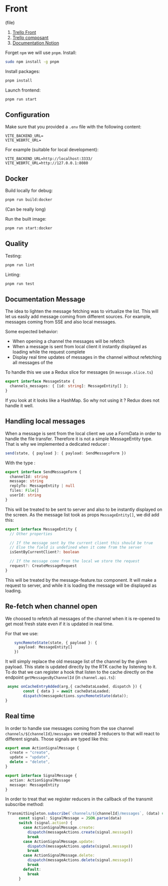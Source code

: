 # Front

(file)

1. [Trello Front](https://trello.com/invite/b/VV5c6znJ/ATTI791d6c78e353dfba56a89b25abf45379A1532A43/beep-front)
2. [Trello composant](https://trello.com/invite/b/eDPWKHlE/ATTI5d798f2d27160f95ff948e5059cc99f569849308/beep-composants)
3. [Documentation Notion](https://www.notion.so/Beep-4f3dd311e08a4de38fc1c901bef44322)

Forget `npm` we will use `pnpm`. Install:

```bash
sudo npm install -g pnpm
```

Install packages:

```sh
pnpm install
```

Launch frontend:

```sh
pnpm run start
```

## Configuration

Make sure that you provided a `.env` file with the following content:

```env
VITE_BACKEND_URL=
VITE_WEBRTC_URL=
```

For example (suitable for local development):

```env
VITE_BACKEND_URL=http://localhost:3333/
VITE_WEBRTC_URL=http://127.0.0.1:8080
```

## Docker

Build locally for debug:

```sh
pnpm run build:docker
```

(Can be really long)

Run the built image:

```sh
pnpm run start:docker
```

## Quality

Testing:

```bash
pnpm run lint
```

Linting:

```bash
pnpm run test
```

## Documentation Message

The idea to lighten the message fetching was to virtualize the list.
This will let us easily add message coming from different sources. For example, messages coming from SSE and also local messages.

Some expected behavior:
- When opening a channel the messages will be refetch
- When a message is sent from local client it instantly displayed as loading while the request complete
- Display real time updates of messages in the channel  without refetching all messages of the 

To handle this we use a Redux slice for messages (in ``message.slice.ts``)

```ts
export interface MessageState {
  channels_messages: { [id: string]: MessageEntity[] };
}
```

If you look at it looks like a HashMap. So why not using it ? Redux does not handle it well.

## Handling local messages

When a message is sent from the local client we use a FormData in order to handle the file transfer. Therefore it is not a simple MessageEntity type. That is why we implemented a dedicated reducer :

```ts
send(state, { payload }: { payload: SendMessageForm })
```

With the type :

```ts
export interface SendMessageForm {
  channelId: string
  message: string
  replyTo: MessageEntity | null
  files: File[]
  userId: string
}
```

This will be treated to be sent to server and also to be instantly displayed on the screen.
As the message list took as props ``MessageEntity[]``, we did add this:

```ts
export interface MessageEntity {
  // Other properties

  // If the message sent by the current client this should be true
  // Else the field is undefined when it come from the server
  isSentByCurrentClient?: boolean

  // If the message come from the local we store the request
  request?: CreateMessageRequest
}
```

This will be treated by the message-feature.tsx component. It will make a request to server, and while it is loading the message will be displayed as loading.

## Re-fetch when channel open

We choosed to refetch all messages of the channel when it is re-opened to get most fresh state even if it is updated in real time.

For that we use:
```ts
    syncRemoteState(state, { payload }: {
      payload: MessageEntity[]
    })
```

It will simply replace the old message list of the channel by the given payload.
This state is updated directly by the RTK cache by listening to it. To do that we can register a hook that listen to the cache directly on the endpoint ``getMessagesByChannelId`` (in ``channel.api.ts``):

```ts
 async onCacheEntryAdded(arg,{ cacheDataLoaded, dispatch }) {
        const { data } = await cacheDataLoaded;
        dispatch(messageActions.syncRemoteState(data));
}
```

## Real time

In order to handle sse messages coming from the sse channel ``channels/${channelId}/messages`` we created 3 reducers to that will react to different signals.
Those signals are typed like this:

```ts
export enum ActionSignalMessage {
  create = "create",
  update = "update",
  delete = "delete",
}

export interface SignalMessage {
  action: ActionSignalMessage
  message: MessageEntity
}
```

In order to treat that we register reducers in the callback of the transmit subscribe method:

```ts
 TransmitSingleton.subscribe(`channels/${channelId}/messages`, (data) => {
      const signal: SignalMessage = JSON.parse(data)
      switch (signal.action) {
        case ActionSignalMessage.create:
          dispatch(messageActions.create(signal.message))
          break
        case ActionSignalMessage.update:
          dispatch(messageActions.update(signal.message))
          break
        case ActionSignalMessage.delete:
          dispatch(messageActions.delete(signal.message))
          break
        default:
          break
      }
```



